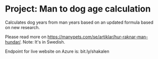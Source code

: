 # Project: Man to dog age calculation

Calculates dog years from man years based on an updated formula based on new research.<br> 

Please read more on https://manypets.com/se/artiklar/hur-raknar-man-hundar/. Note: It's in Swedish. <br>

Endpoint for live website on Azure is: bit.ly/shakalen
